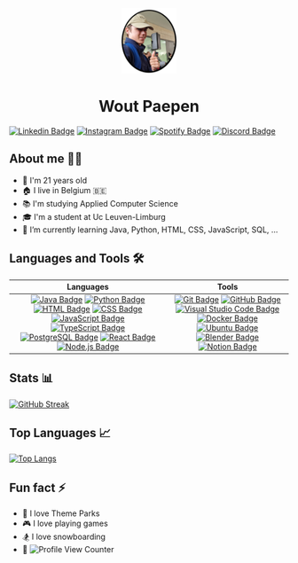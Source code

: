 
<div align="center">
    <img clip-path="circle()" src="piccas.png" width="100">
    <h1>Wout Paepen</h1>
</div>

[![Linkedin Badge](https://img.shields.io/badge/-LinkedIn-blue?style=flat&logo=Linkedin&logoColor=white)](https://www.linkedin.com/in/wout-paepen/)
[![Instagram Badge](https://img.shields.io/badge/-Instagram-purple?style=flat&logo=instagram&logoColor=white)](https://www.instagram.com/wout_paepen/)
[![Spotify Badge](https://img.shields.io/badge/-Spotify-239120?style=flat&logo=spotify&logoColor=white)](https://open.spotify.com/user/eftelking?si=8a691891fd234179)
[![Discord Badge](https://img.shields.io/badge/-Discord-blue?style=flat&logo=discord&logoColor=white)](https://discord.com/users/227822834741805056)
    
    


## About me 🙋‍♂️
- 🏫 I'm 21 years old
- 🏠 I live in Belgium 🇧🇪
- 📚 I'm studying Applied Computer Science
- 🎓 I'm a student at Uc Leuven-Limburg
- 🌱 I’m currently learning Java, Python, HTML, CSS, JavaScript, SQL, ...

## Languages and Tools 🛠️
<!-- all languages in one column | all tools in one column |  -->
| Languages | Tools |
| :---: | :---: |
| [![Java Badge](https://img.shields.io/badge/-Java-007396?style=flat&logo=java&logoColor=white)](https://www.java.com/) [![Python Badge](https://img.shields.io/badge/-Python-3776AB?style=flat&logo=python&logoColor=white)](https://www.python.org/)  [![HTML Badge](https://img.shields.io/badge/-HTML-239120?style=flat&logo=html5&logoColor=white)](https://www.w3schools.com/html/) [![CSS Badge](https://img.shields.io/badge/-CSS-F05040?&style=flat&logo=css3&logoColor=white)](https://www.w3schools.com/css/) [![JavaScript Badge](https://img.shields.io/badge/-JavaScript-F7DF1E?style=flat&logo=javascript&logoColor=black)](https://www.javascript.com/) [![TypeScript Badge](https://img.shields.io/badge/-TypeScript-007ACC?style=flat&logo=typescript&logoColor=white)](https://www.typescriptlang.org/)  [![PostgreSQL Badge](https://img.shields.io/badge/-PostgreSQL-316192?style=flat&logo=postgresql&logoColor=white)](https://www.Postgres.com/) [![React Badge](https://img.shields.io/badge/-React-20232A?style=flat&logo=react&logoColor=61DAFB)](https://www.react.com/)  [![Node.js Badge](https://img.shields.io/badge/-Node.js-339933?style=flat&logo=node.js&logoColor=white)](https://www.nodejs.org/)|   [![Git Badge](https://img.shields.io/badge/-Git-F05032?style=flat&logo=git&logoColor=white)](https://www.git.com/) [![GitHub Badge](https://img.shields.io/badge/-GitHub-100000?style=flat&logo=github&logoColor=white)](https://www.github.com/) [![Visual Studio Code Badge](https://img.shields.io/badge/-Visual_Studio_Code-0078D4?style=flat&logo=visual-studio-code&logoColor=white)](https://code.visualstudio.com/) [![Docker Badge](https://img.shields.io/badge/-Docker-2CA5E0?style=flat&logo=docker&logoColor=white)](https://www.docker.io) [![Ubuntu Badge](https://img.shields.io/badge/-Ubuntu-E95420?style=flat&logo=ubuntu&logoColor=white)](https://www.ubuntu.com) [![Blender Badge](https://img.shields.io/badge/-Blender-F5792A?style=flat&logo=blender&logoColor=white)](https://blender.org) [![Notion Badge](https://img.shields.io/badge/-Notion-000000?style=flat&logo=notion&logoColor=white)](https://notion.so) |




<!-- 
[![Java Badge](https://img.shields.io/badge/-Java-007396?style=flat&logo=java&logoColor=white)](https://www.java.com/)
[![Python Badge](https://img.shields.io/badge/-Python-3776AB?style=flat&logo=python&logoColor=white)](https://www.python.org/)
[![HTML Badge](https://img.shields.io/badge/-HTML-239120?style=flat&logo=html5&logoColor=white)](https://www.w3schools.com/html/)
[![CSS Badge](https://img.shields.io/badge/-CSS-F05040?&style=flat&logo=css3&logoColor=white)](https://www.w3schools.com/css/)
[![JavaScript Badge](https://img.shields.io/badge/-JavaScript-F7DF1E?style=flat&logo=javascript&logoColor=black)](https://www.javascript.com/)
[![PostgreSQL Badge](https://img.shields.io/badge/-PostgreSQL-316192?style=flat&logo=postgresql&logoColor=white)](https://www.Postgres.com/)
[![React Badge](https://img.shields.io/badge/-React-20232A?style=flat&logo=react&logoColor=61DAFB)](https://www.react.com/)
[![Git Badge](https://img.shields.io/badge/-Git-F05032?style=flat&logo=git&logoColor=white)](https://www.git.com/)
[![GitHub Badge](https://img.shields.io/badge/-GitHub-100000?style=flat&logo=github&logoColor=white)](https://www.github.com/)
[![Visual Studio Code Badge](https://img.shields.io/badge/-Visual_Studio_Code-0078D4?style=flat&logo=visual-studio-code&logoColor=white)](https://code.visualstudio.com/)
[![Docker Badge](https://img.shields.io/badge/-Docker-2CA5E0?style=flat&logo=docker&logoColor=white)](https://www.docker.io)
[![Ubuntu Badge](https://img.shields.io/badge/-Ubuntu-E95420?style=flat&logo=ubuntu&logoColor=white)](https://www.ubuntu.com)
[![Blender Badge](https://img.shields.io/badge/-Blender-F5792A?style=flat&logo=blender&logoColor=white)](https://blender.org)
[![Notion Badge](https://img.shields.io/badge/-Notion-000000?style=flat&logo=notion&logoColor=white)](https://notion.so) -->
<!-- 
<div align="center">
<a href="https://www.java.com/">
<img src="https://img.shields.io/badge/Java-ED8B00?style=for-the-badge&logo=java&logoColor=white">
</a>
<a href="https://www.python.org/">
<img src="https://img.shields.io/badge/Python-3776AB?style=for-the-badge&logo=python&logoColor=white">
</a>
<a href="https://www.w3schools.com/html/">
<img src="https://img.shields.io/badge/HTML-239120?style=for-the-badge&logo=html5&logoColor=white">
</a>
<a href="https://www.w3schools.com/css/">
<img src="https://img.shields.io/badge/CSS-F05040?&style=for-the-badge&logo=css3&logoColor=white">
</a>
<a href="https://www.javascript.com/">
<img src="https://img.shields.io/badge/JavaScript-F7DF1E?style=for-the-badge&logo=javascript&logoColor=black">
</a>
<a href="https://www.Postgres.com/">
<img src="https://img.shields.io/badge/PostgreSQL-316192?style=for-the-badge&logo=postgresql&logoColor=white">
</a>
<a href="https://www.react.com/">
<img src="https://img.shields.io/badge/React-20232A?style=for-the-badge&logo=react&logoColor=61DAFB">
</a>
<a href="https://www.git.com/">
<img src="https://img.shields.io/badge/Git-F05032?style=for-the-badge&logo=git&logoColor=white">
</a>
<a href="https://www.github.com/">
<img src="https://img.shields.io/badge/GitHub-100000?style=for-the-badge&logo=github&logoColor=white">
</a>
<a href="https://code.visualstudio.com/">
<img src="https://img.shields.io/badge/Visual_Studio_Code-0078D4?style=for-the-badge&logo=visual-studio-code&logoColor=white">
</a>
<a href="https://www.docker.io">
<img src="https://img.shields.io/badge/Docker-2CA5E0?style=for-the-badge&logo=docker&logoColor=white">
</a>
<a href="https://www.ubuntu.com">
<img src="https://img.shields.io/badge/Ubuntu-E95420?style=for-the-badge&logo=ubuntu&logoColor=white">
</a>
<a href="https://blender.org">
<img src="https://img.shields.io/badge/Blender-F5792A?style=for-the-badge&logo=blender&logoColor=white">
</a>
<a href="https://notion.so">
<img src="https://img.shields.io/badge/Notion-000000?style=for-the-badge&logo=notion&logoColor=white">
</a> -->



## Stats 📊
[![GitHub Streak](https://streak-stats.demolab.com?user=WoutPaepenUcLL&theme=tokyonight-duo&hide_border=true&locale=nl&date_format=j%20M%5B%20Y%5D&mode=weekly)](https://git.io/streak-stats)

## Top Languages 📈
[![Top Langs](https://github-readme-stats.vercel.app/api/top-langs/?username=WoutPaepenUcLL&layout=compact&theme=github_dark_dimmed)](https://github.com/anuraghazra/github-readme-stats)

## Fun fact ⚡
- 🎢 I love Theme Parks
- 🎮 I love playing games
- 🏂 I love snowboarding
- 👀     ![Profile View Counter](https://komarev.com/ghpvc/?username=WoutPaepenUcLL)   
 



<!--
**WoutPaepenUcLL/WoutPaepenUcLL** is a ✨ _special_ ✨ repository because its `README.md` (this file) appears on your GitHub profile.

Here are some ideas to get you started:

- 🔭 I’m currently working on ...
- 🌱 I’m currently learning ...
- 👯 I’m looking to collaborate on ...
- 🤔 I’m looking for help with ...
- 💬 Ask me about ...
- 📫 How to reach me: ...
- 😄 Pronouns: ...
- ⚡ Fun fact: ...
-->
